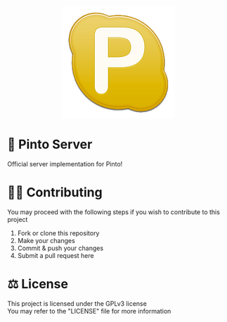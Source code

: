 <p align="center">
    <img src="Logo.png" width="256" height="256">
</p>

# 💬 Pinto Server
Official server implementation for Pinto!

# 👨‍💻 Contributing
You may proceed with the following steps if you wish to contribute to this project

1. Fork or clone this repository
2. Make your changes
3. Commit & push your changes
4. Submit a pull request here

# ⚖ License
This project is licensed under the GPLv3 license
<br>
You may refer to the "LICENSE" file for more information